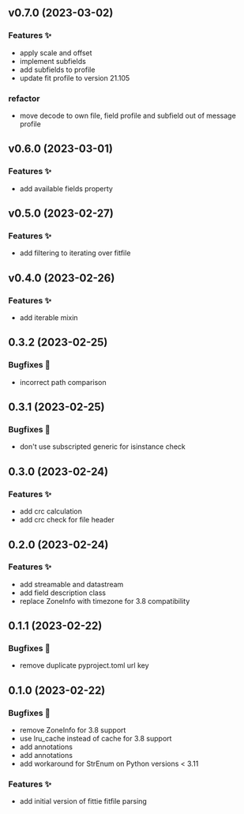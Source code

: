 ## v0.7.0 (2023-03-02)

### Features ✨

- apply scale and offset
- implement subfields
- add subfields to profile
- update fit profile to version 21.105

### refactor

- move decode to own file, field profile and subfield out of message profile

## v0.6.0 (2023-03-01)

### Features ✨

- add available fields property

## v0.5.0 (2023-02-27)

### Features ✨

- add filtering to iterating over fitfile

## v0.4.0 (2023-02-26)

### Features ✨

- add iterable mixin

## 0.3.2 (2023-02-25)

### Bugfixes 🐛

- incorrect path comparison

## 0.3.1 (2023-02-25)

### Bugfixes 🐛

- don't use subscripted generic for isinstance check

## 0.3.0 (2023-02-24)

### Features ✨

- add crc calculation
- add crc check for file header

## 0.2.0 (2023-02-24)

### Features ✨

- add streamable and datastream
- add field description class
- replace ZoneInfo with timezone for 3.8 compatibility

## 0.1.1 (2023-02-22)

### Bugfixes 🐛

- remove duplicate pyproject.toml url key

## 0.1.0 (2023-02-22)

### Bugfixes 🐛

- remove ZoneInfo for 3.8 support
- use lru_cache instead of cache for 3.8 support
- add annotations
- add annotations
- add workaround for StrEnum on Python versions < 3.11

### Features ✨

- add initial version of fittie fitfile parsing
